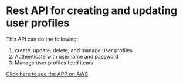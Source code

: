 # Rest API for creating and updating user profiles

This API can do the following:
1. create, update, delete, and manage user profiles
2. Authenticate with username and password
3. Manage user profiles feed items


[Click here to see the APP on AWS](http://ec2-18-188-126-51.us-east-2.compute.amazonaws.com/api/)
